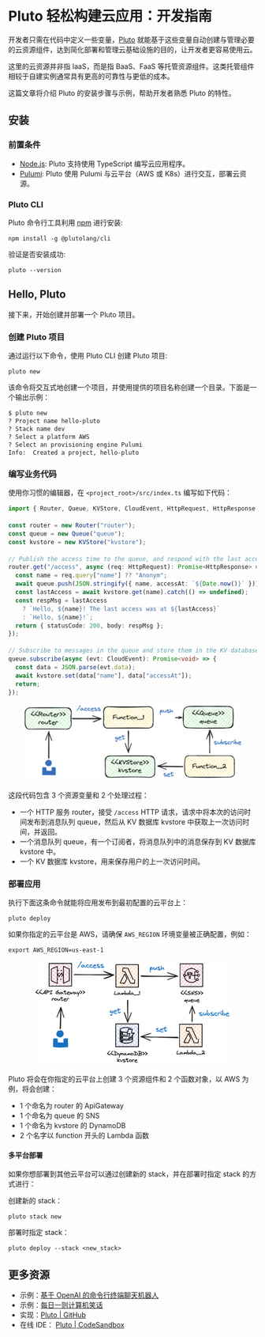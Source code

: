 # Pluto 轻松构建云应用：开发指南

开发者只需在代码中定义一些变量，[Pluto](https://github.com/pluto-lang/pluto) 就能基于这些变量自动创建与管理必要的云资源组件，达到简化部署和管理云基础设施的目的，让开发者更容易使用云。

这里的云资源并非指 IaaS，而是指 BaaS、FaaS 等托管资源组件。这类托管组件相较于自建实例通常具有更高的可靠性与更低的成本。

这篇文章将介绍 Pluto 的安装步骤与示例，帮助开发者熟悉 Pluto 的特性。

## 安装

### 前置条件

- [Node.js](https://nodejs.org/en/): Pluto 支持使用 TypeScript 编写云应用程序。
- [Pulumi](https://www.pulumi.com/docs/install/): Pluto 使用 Pulumi 与云平台（AWS 或 K8s）进行交互，部署云资源。

### Pluto CLI

Pluto 命令行工具利用 [npm](https://www.npmjs.com/) 进行安装:

```shell
npm install -g @plutolang/cli
```

验证是否安装成功:

```shell
pluto --version
```

## Hello, Pluto

接下来，开始创建并部署一个 Pluto 项目。

### 创建 Pluto 项目

通过运行以下命令，使用 Pluto CLI 创建 Pluto 项目:

```shell
pluto new
```

该命令将交互式地创建一个项目，并使用提供的项目名称创建一个目录。下面是一个输出示例：

```
$ pluto new
? Project name hello-pluto
? Stack name dev
? Select a platform AWS
? Select an provisioning engine Pulumi
Info:  Created a project, hello-pluto
```

### 编写业务代码

使用你习惯的编辑器，在 `<project_root>/src/index.ts` 编写如下代码：

```typescript
import { Router, Queue, KVStore, CloudEvent, HttpRequest, HttpResponse } from "@plutolang/pluto";

const router = new Router("router");
const queue = new Queue("queue");
const kvstore = new KVStore("kvstore");

// Publish the access time to the queue, and respond with the last access time.
router.get("/access", async (req: HttpRequest): Promise<HttpResponse> => {
  const name = req.query["name"] ?? "Anonym";
  await queue.push(JSON.stringify({ name, accessAt: `${Date.now()}` }));
  const lastAccess = await kvstore.get(name).catch(() => undefined);
  const respMsg = lastAccess
    ? `Hello, ${name}! The last access was at ${lastAccess}`
    : `Hello, ${name}!`;
  return { statusCode: 200, body: respMsg };
});

// Subscribe to messages in the queue and store them in the KV database.
queue.subscribe(async (evt: CloudEvent): Promise<void> => {
  const data = JSON.parse(evt.data);
  await kvstore.set(data["name"], data["accessAt"]);
  return;
});
```

<p align="center">
  <img src="../../assets/getting-started-case-arch.png" alt="case arch" width="450">
</p>

这段代码包含 3 个资源变量和 2 个处理过程：

- 一个 HTTP 服务 router，接受 `/access` HTTP 请求，请求中将本次的访问时间发布到消息队列 queue，然后从 KV 数据库 kvstore 中获取上一次访问时间，并返回。
- 一个消息队列 queue，有一个订阅者，将消息队列中的消息保存到 KV 数据库 kvstore 中。
- 一个 KV 数据库 kvstore，用来保存用户的上一次访问时间。

### 部署应用

执行下面这条命令就能将应用发布到最初配置的云平台上：

```shell
pluto deploy
```

如果你指定的云平台是 AWS，请确保 `AWS_REGION` 环境变量被正确配置，例如：

```shell
export AWS_REGION=us-east-1
```

<p align="center">
  <img src="../../assets/getting-started-aws-arch.png" alt="aws arch" width="400">
</p>

Pluto 将会在你指定的云平台上创建 3 个资源组件和 2 个函数对象，以 AWS 为例，将会创建：

- 1 个命名为 router 的 ApiGateway
- 1 个命名为 queue 的 SNS
- 1 个命名为 kvstore 的 DynamoDB
- 2 个名字以 function 开头的 Lambda 函数

#### 多平台部署

如果你想部署到其他云平台可以通过创建新的 stack，并在部署时指定 stack 的方式进行：

创建新的 stack：

```shell
pluto stack new
```

部署时指定 stack：

```shell
pluto deploy --stack <new_stack>
```

## 更多资源

- 示例：[基于 OpenAI 的命令行终端聊天机器人](https://github.com/pluto-lang/pluto/tree/main/examples/chat-bot)
- 示例：[每日一则计算机笑话](https://github.com/pluto-lang/pluto/tree/main/examples/daily-joke-slack)
- 实现：[Pluto | GitHub](https://github.com/pluto-lang/pluto)
- 在线 IDE： [Pluto | CodeSandbox](https://codesandbox.io/s/github/pluto-lang/codesandbox/tree/main/)
